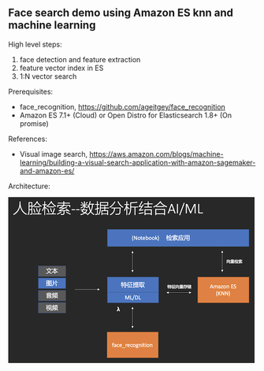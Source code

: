 ## Face search demo using Amazon ES knn and machine learning

High level steps:

1. face detection and feature extraction
2. feature vector index in ES
3. 1:N vector search

Prerequisites:
* face_recognition, https://github.com/ageitgey/face_recognition
* Amazon ES 7.1+ (Cloud) or Open Distro for Elasticsearch 1.8+ (On promise)

References:
* Visual image search, https://aws.amazon.com/blogs/machine-learning/building-a-visual-search-application-with-amazon-sagemaker-and-amazon-es/

Architecture:

![architecture](https://github.com/colorzhang/face-search/blob/master/arch.png)

